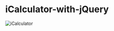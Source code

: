# iCalculator-with-jQuery
![iCalculator](![iCalc](https://user-images.githubusercontent.com/77507887/183902831-25c0ddc2-da74-4ba3-b089-51e55dee98b8.png)
)
